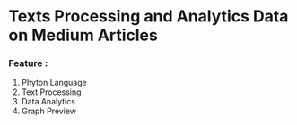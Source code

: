 # Texts Processing and Analytics Data on Medium Articles

### Feature :
<ol>
  <li>Phyton Language</li>
  <li>Text Processing</li>
  <li>Data Analytics</li>
  <li>Graph Preview </li>
</ol>


